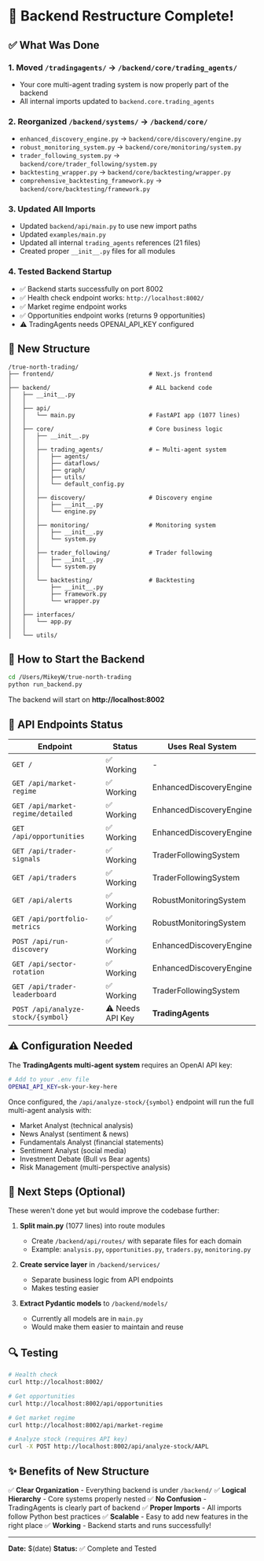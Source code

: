 # 🎉 Backend Restructure Complete!

## ✅ What Was Done

### 1. **Moved `/tradingagents/` → `/backend/core/trading_agents/`**
   - Your core multi-agent trading system is now properly part of the backend
   - All internal imports updated to `backend.core.trading_agents`
   
### 2. **Reorganized `/backend/systems/` → `/backend/core/`**
   - `enhanced_discovery_engine.py` → `backend/core/discovery/engine.py`
   - `robust_monitoring_system.py` → `backend/core/monitoring/system.py`
   - `trader_following_system.py` → `backend/core/trader_following/system.py`
   - `backtesting_wrapper.py` → `backend/core/backtesting/wrapper.py`
   - `comprehensive_backtesting_framework.py` → `backend/core/backtesting/framework.py`

### 3. **Updated All Imports**
   - Updated `backend/api/main.py` to use new import paths
   - Updated `examples/main.py`
   - Updated all internal `trading_agents` references (21 files)
   - Created proper `__init__.py` files for all modules

### 4. **Tested Backend Startup**
   - ✅ Backend starts successfully on port 8002
   - ✅ Health check endpoint works: `http://localhost:8002/`
   - ✅ Market regime endpoint works
   - ✅ Opportunities endpoint works (returns 9 opportunities)
   - ⚠️  TradingAgents needs OPENAI_API_KEY configured

## 📁 New Structure

```
/true-north-trading/
├── frontend/                           # Next.js frontend
│
├── backend/                            # ALL backend code
│   ├── __init__.py
│   │
│   ├── api/
│   │   └── main.py                     # FastAPI app (1077 lines)
│   │
│   ├── core/                           # Core business logic
│   │   ├── __init__.py
│   │   │
│   │   ├── trading_agents/             # ← Multi-agent system
│   │   │   ├── agents/
│   │   │   ├── dataflows/
│   │   │   ├── graph/
│   │   │   ├── utils/
│   │   │   └── default_config.py
│   │   │
│   │   ├── discovery/                  # Discovery engine
│   │   │   ├── __init__.py
│   │   │   └── engine.py
│   │   │
│   │   ├── monitoring/                 # Monitoring system
│   │   │   ├── __init__.py
│   │   │   └── system.py
│   │   │
│   │   ├── trader_following/           # Trader following
│   │   │   ├── __init__.py
│   │   │   └── system.py
│   │   │
│   │   └── backtesting/                # Backtesting
│   │       ├── __init__.py
│   │       ├── framework.py
│   │       └── wrapper.py
│   │
│   ├── interfaces/
│   │   └── app.py
│   │
│   └── utils/
```

## 🚀 How to Start the Backend

```bash
cd /Users/MikeyW/true-north-trading
python run_backend.py
```

The backend will start on **http://localhost:8002**

## 📡 API Endpoints Status

| Endpoint | Status | Uses Real System |
|----------|--------|-----------------|
| `GET /` | ✅ Working | - |
| `GET /api/market-regime` | ✅ Working | EnhancedDiscoveryEngine |
| `GET /api/market-regime/detailed` | ✅ Working | EnhancedDiscoveryEngine |
| `GET /api/opportunities` | ✅ Working | EnhancedDiscoveryEngine |
| `GET /api/trader-signals` | ✅ Working | TraderFollowingSystem |
| `GET /api/traders` | ✅ Working | TraderFollowingSystem |
| `GET /api/alerts` | ✅ Working | RobustMonitoringSystem |
| `GET /api/portfolio-metrics` | ✅ Working | RobustMonitoringSystem |
| `POST /api/run-discovery` | ✅ Working | EnhancedDiscoveryEngine |
| `GET /api/sector-rotation` | ✅ Working | EnhancedDiscoveryEngine |
| `GET /api/trader-leaderboard` | ✅ Working | TraderFollowingSystem |
| `POST /api/analyze-stock/{symbol}` | ⚠️ Needs API Key | **TradingAgents** |

## ⚠️ Configuration Needed

The **TradingAgents multi-agent system** requires an OpenAI API key:

```bash
# Add to your .env file
OPENAI_API_KEY=sk-your-key-here
```

Once configured, the `/api/analyze-stock/{symbol}` endpoint will run the full multi-agent analysis with:
- Market Analyst (technical analysis)
- News Analyst (sentiment & news)
- Fundamentals Analyst (financial statements)
- Sentiment Analyst (social media)
- Investment Debate (Bull vs Bear agents)
- Risk Management (multi-perspective analysis)

## 🎯 Next Steps (Optional)

These weren't done yet but would improve the codebase further:

1. **Split main.py** (1077 lines) into route modules
   - Create `/backend/api/routes/` with separate files for each domain
   - Example: `analysis.py`, `opportunities.py`, `traders.py`, `monitoring.py`

2. **Create service layer** in `/backend/services/`
   - Separate business logic from API endpoints
   - Makes testing easier

3. **Extract Pydantic models** to `/backend/models/`
   - Currently all models are in `main.py`
   - Would make them easier to maintain and reuse

## 🔍 Testing

```bash
# Health check
curl http://localhost:8002/

# Get opportunities
curl http://localhost:8002/api/opportunities

# Get market regime
curl http://localhost:8002/api/market-regime

# Analyze stock (requires API key)
curl -X POST http://localhost:8002/api/analyze-stock/AAPL
```

## ✨ Benefits of New Structure

✅ **Clear Organization** - Everything backend is under `/backend/`
✅ **Logical Hierarchy** - Core systems properly nested
✅ **No Confusion** - TradingAgents is clearly part of backend
✅ **Proper Imports** - All imports follow Python best practices
✅ **Scalable** - Easy to add new features in the right place
✅ **Working** - Backend starts and runs successfully!

---

**Date:** $(date)
**Status:** ✅ Complete and Tested

